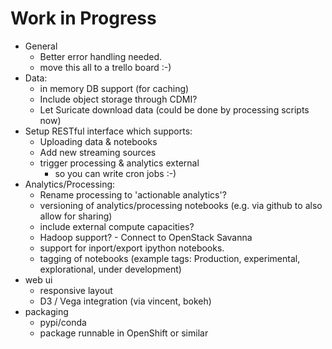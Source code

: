# Work in Progress

* General
    * Better error handling needed.
    * move this all to a trello board :-)
* Data:
    * in memory DB support (for caching)
    * Include object storage through CDMI?
    * Let Suricate download data (could be done by processing scripts now)
* Setup RESTful interface which supports:
    * Uploading data & notebooks
    * Add new streaming sources
    * trigger processing & analytics external
        * so you can write cron jobs :-)
* Analytics/Processing:
    * Rename processing to 'actionable analytics'?
    * versioning of analytics/processing notebooks (e.g. via github to also allow for sharing)
    * include external compute capacities?
    * Hadoop support? - Connect to OpenStack Savanna
    * support for inport/export ipython notebooks.
    * tagging of notebooks (example tags: Production, experimental, explorational, under development)
* web ui
    * responsive layout
    * D3 / Vega integration (via vincent, bokeh)
* packaging
    * pypi/conda
    * package runnable in OpenShift or similar

